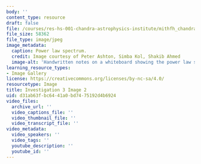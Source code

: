 ```yaml
---
body: ''
content_type: resource
draft: false
file: /courses/res-hs-001-chandra-astrophysics-institute/mithfh_chandra_inv3_hr_dia.jpg
file_size: 58362
file_type: image/jpeg
image_metadata:
  caption: Power law spectrum.
  credit: Image courtesy of Peter Ashton, Simba Kol, Shakib Ahmed
  image-alt: 'Handwritten notes on a whiteboard showing the power law spectrum. '
learning_resource_types:
- Image Gallery
license: https://creativecommons.org/licenses/by-nc-sa/4.0/
resourcetype: Image
title: Investigation 3 Image 2
uid: d31ab63f-bc64-41a0-bd74-75192d4b6924
video_files:
  archive_url: ''
  video_captions_file: ''
  video_thumbnail_file: ''
  video_transcript_file: ''
video_metadata:
  video_speakers: ''
  video_tags: ''
  youtube_description: ''
  youtube_id: ''
---
```

